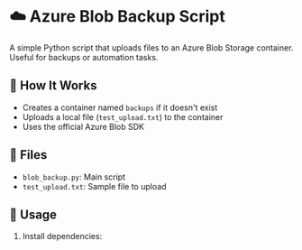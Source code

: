 # ☁️ Azure Blob Backup Script

A simple Python script that uploads files to an Azure Blob Storage container. Useful for backups or automation tasks.

## 🔧 How It Works

- Creates a container named `backups` if it doesn't exist
- Uploads a local file (`test_upload.txt`) to the container
- Uses the official Azure Blob SDK

## 📁 Files

- `blob_backup.py`: Main script
- `test_upload.txt`: Sample file to upload

## 🚀 Usage

1. Install dependencies:
